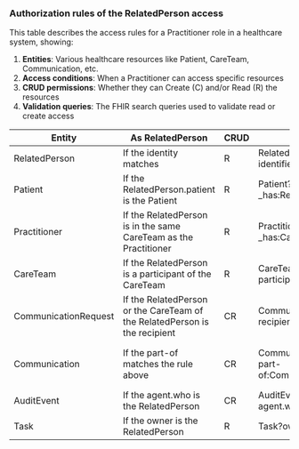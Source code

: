 ### Authorization rules of the RelatedPerson access

This table describes the access rules for a Practitioner role in a healthcare system, showing:
1. **Entities**: Various healthcare resources like Patient, CareTeam, Communication, etc.
2. **Access conditions**: When a Practitioner can access specific resources
3. **CRUD permissions**: Whether they can Create (C) and/or Read (R) the resources
4. **Validation queries**: The FHIR search queries used to validate read or create access


| Entity               | As RelatedPerson                                                           | CRUD | Read validation                                                                     | Create validation                                                                 |
|----------------------|----------------------------------------------------------------------------|------|-------------------------------------------------------------------------------------|-----------------------------------------------------------------------------------|
| RelatedPerson        | If the identity matches                                                    | R    | RelatedPerson?<br>identifier=system\|user_id                                        |                                                                                   |                   |
| Patient              | If the RelatedPerson.patient is the Patient                                | R    | Patient?<br>_has:RelatedPerson:patient:identifier=system\|user_id                   |                                                                                   |
| Practitioner         | If the RelatedPerson is in the same CareTeam as the Practitioner           | R    | Practitioner?<br>_has:CareTeam:participant:participant=RelatedPerson/1              |                                                                                   |
| CareTeam             | If the RelatedPerson is a participant of the CareTeam                      | R    | CareTeam?<br>participant:RelatedPerson=RelatedPerson/1                              |                                                                                   |
| CommunicationRequest | If the RelatedPerson or the CareTeam of the RelatedPerson is the recipient | CR   | CommunicationRequest?<br>recipient=RelatedPerson/1,CareTeam/1                       | CommunicationRequest?requester=RelatedPerson/1                                    |
| Communication        | If the part-of matches the rule above                                      | CR   | Communication?<br>part-of:CommunicationRequest.recipient=RelatedPerson/1,CareTeam/1 | Communication?sender=RelatedPerson/1 AND Communication.recipient share a CareTeam |
| AuditEvent           | If the agent.who is the RelatedPerson                                      | CR   | AuditEvent?<br>agent.who[requester]=RelatedPerson/1                                 | AuditEvent?<br>agent.who[requester]=RelatedPerson/1                               |
| Task                 | If the owner is the RelatedPerson                                          | R    | Task?owner=RelatedPerson/1                                                          |                                                                                   |
